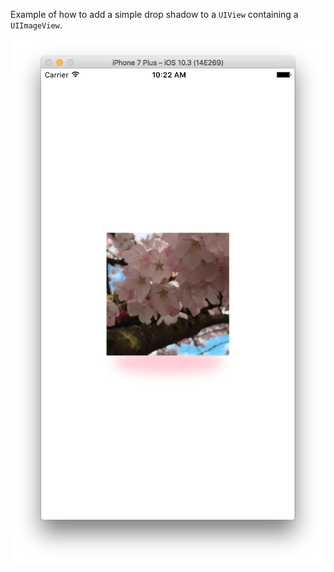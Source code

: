 Example of how to add a simple drop shadow to a `UIView` containing a `UIImageView`.

![](DropShadow.png)